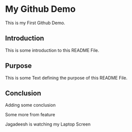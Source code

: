# My Github Demo

This is my First Github Demo.

## Introduction

This is some introduction to this README File.

## Purpose

This is some Text defining the purpose of this README File.

## Conclusion

Adding some conclusion

Some more from feature

Jagadeesh is watching my Laptop Screen